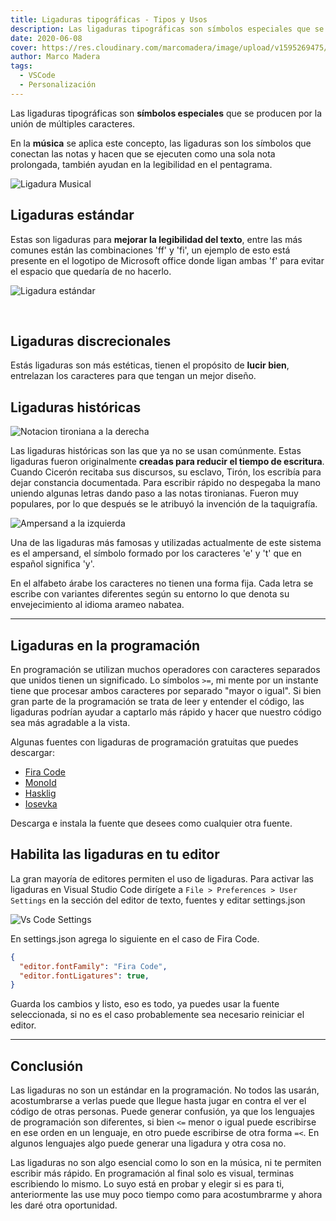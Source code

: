 ```yaml
---
title: Ligaduras tipográficas - Tipos y Usos
description: Las ligaduras tipográficas son símbolos especiales que se producen por la unión de múltiples caracteres.
date: 2020-06-08
cover: https://res.cloudinary.com/marcomadera/image/upload/v1595269475/Blog/2/LigadurasTipograficasLogo_b90rgi.png
author: Marco Madera
tags:
  - VSCode
  - Personalización
---
```


Las ligaduras tipográficas son **símbolos especiales** que se producen por la unión de múltiples caracteres.

En la **música** se aplica este concepto, las ligaduras son los símbolos que conectan las notas y hacen que se ejecuten como una sola nota prolongada, también ayudan en la legibilidad en el pentagrama.

<image light="https://res.cloudinary.com/marcomadera/image/upload/f_auto,c_scale,w_167,h_100,dpr_auto/v1595269483/Blog/2/2ed8a62bb1bd2f4eaeaaaa1be3be8e1e_bbofoo.jpg" dark="https://res.cloudinary.com/marcomadera/image/upload/f_auto,c_scale,w_167,h_100,dpr_auto/v1608348213/Blog/2/2ed8a62bb1bd2f4eaeaaaa1be3be8e1e_bbofoo_1_2_sdvva0.jpg" alt="Ligadura Musical" title="Ligadura Musical">

## Ligaduras estándar

Estas son ligaduras para **mejorar la legibilidad del texto**, entre las más comunes están las combinaciones 'ff' y 'fi', un ejemplo de esto está presente en el logotipo de Microsoft office donde ligan ambas 'f' para evitar el espacio que quedaría de no hacerlo.

<image light="https://res.cloudinary.com/marcomadera/image/upload/f_auto,c_scale,w_260,h_163,dpr_auto/v1608354135/Blog/2/saxnasff_ly1hld.png" dark="https://res.cloudinary.com/marcomadera/image/upload/f_auto,c_scale,w_260,h_163,dpr_auto/v1608354135/Blog/2/saxnasff-dark_rjcetg.png" alt="Ligadura estándar" title="Ligadura estándar">

&nbsp;

## Ligaduras discrecionales

Estás ligaduras son más estéticas, tienen el propósito de **lucir bien**, entrelazan los caracteres para que tengan un mejor diseño.

<videogif title="Ligaduras Discrecionales" light="https://res.cloudinary.com/marcomadera/video/upload/v1608396895/Blog/2/discrecional_rph5i3.mp4" dark="https://res.cloudinary.com/marcomadera/video/upload/v1608396895/Blog/2/discrecional-dark_bpsbiq.mp4"></videogif>

## Ligaduras históricas

![Notacion tironiana a la derecha](https://res.cloudinary.com/marcomadera/image/upload/f_auto,c_scale,w_200,h_286,dpr_auto/v1608338660/Blog/2/2af6de62vb43bnnc4_ou6z52-removebg_fta5pq.png "Notas tironianas")

Las ligaduras históricas son las que ya no se usan comúnmente. Estas ligaduras fueron originalmente **creadas para reducir el tiempo de escritura**. Cuando Cicerón recitaba sus discursos, su esclavo, Tirón, los escribía para dejar constancia documentada. Para escribir rápido no despegaba la mano uniendo algunas letras dando paso a las notas tironianas. Fueron muy populares, por lo que después se le atribuyó la invención de la taquigrafía.

<image light="https://res.cloudinary.com/marcomadera/image/upload/f_auto,c_scale,w_125,h_50,dpr_auto/v1595269482/Blog/2/2b32bcc21v1b32vb_k6ikwo.png" dark="https://res.cloudinary.com/marcomadera/image/upload/f_auto,c_scale,w_125,h_50,dpr_auto/v1608343616/Blog/2/kxnaskdxaddaasddqwdnqwd_cios5t.png" title="Ampersand" alt="Ampersand a la izquierda">

Una de las ligaduras más famosas y utilizadas actualmente de este sistema es el ampersand, el símbolo formado por los caracteres 'e' y 't' que en español significa 'y'.

En el alfabeto árabe los caracteres no tienen una forma fija. Cada letra se escribe con variantes diferentes según su entorno lo que denota su envejecimiento al idioma arameo nabatea.

<videogif title="Ligaduras Arabes" light="https://res.cloudinary.com/marcomadera/video/upload/v1608401250/Blog/2/LigaduraArabe_zy8vgw.mp4" dark="https://res.cloudinary.com/marcomadera/video/upload/v1608401250/Blog/2/LigaduraArabe-dark_eo2n45.mp4"></videogif>

---

## Ligaduras en la programación

En programación se utilizan muchos operadores con caracteres separados que unidos tienen un significado. Lo símbolos `>=`, mi mente por un instante tiene que procesar ambos caracteres por separado "mayor o igual". Si bien gran parte de la programación se trata de leer y entender el código, las ligaduras podrían ayudar a captarlo más rápido y hacer que nuestro código sea más agradable a la vista.

Algunas fuentes con ligaduras de programación gratuitas que puedes descargar:

- [Fira Code](https://github.com/tonsky/FiraCode "Repositorio de Fira Code")
- [MonoId](https://github.com/larsenwork/monoid "Repositorio de MonoID")
- [Hasklig](https://github.com/i-tu/Hasklig "Repositorio de Hasklig")
- [Iosevka](https://github.com/be5invis/Iosevka "Repositorio de Iosevka")
  &nbsp;

Descarga e instala la fuente que desees como cualquier otra fuente.

## Habilita las ligaduras en tu editor

La gran mayoría de editores permiten el uso de ligaduras. Para activar las ligaduras en Visual Studio Code dirígete a `File > Preferences > User Settings` en la sección del editor de texto, fuentes y editar settings.json

![Vs Code Settings](https://res.cloudinary.com/marcomadera/image/upload/f_auto,c_scale,w_705,h_308,dpr_auto/v1608402440/Blog/2/VSCode-Settings_pkw4yl.png "Vs Code Settings")

En settings.json agrega lo siguiente en el caso de Fira Code.

```json
{
  "editor.fontFamily": "Fira Code",
  "editor.fontLigatures": true,
}
```

Guarda los cambios y listo, eso es todo, ya puedes usar la fuente seleccionada, si no es el caso probablemente sea necesario reiniciar el editor.

<videogif title="Ligaduras VSCode" src="https://res.cloudinary.com/marcomadera/video/upload/v1602518458/Blog/2/129384-438538-4342382_enackk.mp4"></videogif>

---

## Conclusión

Las ligaduras no son un estándar en la programación. No todos las usarán, acostumbrarse a verlas puede que llegue hasta jugar en contra el ver el código de otras personas. Puede generar confusión, ya que los lenguajes de programación son diferentes, si bien `<=` menor o igual puede escribirse en ese orden en un lenguaje, en otro puede escribirse de otra forma `=<`. En algunos lenguajes algo puede generar una ligadura y otra cosa no.

Las ligaduras no son algo esencial como lo son en la música, ni te permiten escribir más rápido. En programación al final solo es visual, terminas escribiendo lo mismo. Lo suyo está en probar y elegir si es para ti, anteriormente las use muy poco tiempo como para acostumbrarme y ahora les daré otra oportunidad.
